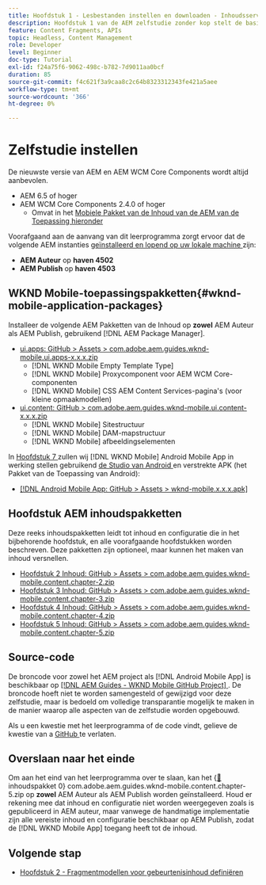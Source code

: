 ```yaml
---
title: Hoofdstuk 1 - Lesbestanden instellen en downloaden - Inhoudsservices
description: Hoofdstuk 1 van de AEM zelfstudie zonder kop stelt de basislijninstelling voor de AEM voor de zelfstudie.
feature: Content Fragments, APIs
topic: Headless, Content Management
role: Developer
level: Beginner
doc-type: Tutorial
exl-id: f24a75f6-9062-498c-b782-7d9011aa0bcf
duration: 85
source-git-commit: f4c621f3a9caa8c2c64b8323312343fe421a5aee
workflow-type: tm+mt
source-wordcount: '366'
ht-degree: 0%

---
```


# Zelfstudie instellen

De nieuwste versie van AEM en AEM WCM Core Components wordt altijd aanbevolen.

* AEM 6.5 of hoger
* AEM WCM Core Components 2.4.0 of hoger
   * Omvat in het [ Mobiele Pakket van de Inhoud van de AEM van de Toepassing hieronder ](#wknd-mobile-application-packages)

Voorafgaand aan de aanvang van dit leerprogramma zorgt ervoor dat de volgende AEM instanties [ geïnstalleerd en lopend op uw lokale machine ](https://helpx.adobe.com/experience-manager/6-5/sites/deploying/using/deploy.html#Default%20Local%20Install) zijn:

* **AEM Auteur** op **haven 4502**
* **AEM Publish** op **haven 4503**

## WKND Mobile-toepassingspakketten{#wknd-mobile-application-packages}

Installeer de volgende AEM Pakketten van de Inhoud op **zowel** AEM Auteur als AEM Publish, gebruikend [!DNL AEM Package Manager].

* [ ui.apps: GitHub > Assets > com.adobe.aem.guides.wknd-mobile.ui.apps-x.x.x.zip ](https://github.com/adobe/aem-guides-wknd-mobile/releases/latest)
   * [!DNL WKND Mobile Empty Template Type]
   * [!DNL WKND Mobile] Proxycomponent voor AEM WCM Core-componenten
   * [!DNL WKND Mobile] CSS AEM Content Services-pagina&#39;s (voor kleine opmaakmodellen)
* [ ui.content: GitHub > com.adobe.aem.guides.wknd-mobile.ui.content-x.x.x.zip ](https://github.com/adobe/aem-guides-wknd-mobile/releases/latest)
   * [!DNL WKND Mobile] Sitestructuur
   * [!DNL WKND Mobile] DAM-mapstructuur
   * [!DNL WKND Mobile] afbeeldingselementen

In [ Hoofdstuk 7 ](./chapter-7.md) zullen wij [!DNL WKND Mobile] Android Mobile App in werking stellen gebruikend [ de Studio van Android ](https://developer.android.com/studio) en verstrekte APK (het Pakket van de Toepassing van Android):

* [[!DNL Android Mobile App: GitHub > Assets > wknd-mobile.x.x.x.apk]](https://github.com/adobe/aem-guides-wknd-mobile/releases/latest)

## Hoofdstuk AEM inhoudspakketten

Deze reeks inhoudspakketten leidt tot inhoud en configuratie die in het bijbehorende hoofdstuk, en alle voorafgaande hoofdstukken worden beschreven. Deze pakketten zijn optioneel, maar kunnen het maken van inhoud versnellen.

* [ Hoofdstuk 2 Inhoud: GitHub > Assets > com.adobe.aem.guides.wknd-mobile.content.chapter-2.zip ](https://github.com/adobe/aem-guides-wknd-mobile/releases/latest)
* [ Hoofdstuk 3 Inhoud: GitHub > Assets > com.adobe.aem.guides.wknd-mobile.content.chapter-3.zip ](https://github.com/adobe/aem-guides-wknd-mobile/releases/latest)
* [ Hoofdstuk 4 Inhoud: GitHub > Assets > com.adobe.aem.guides.wknd-mobile.content.chapter-4.zip ](https://github.com/adobe/aem-guides-wknd-mobile/releases/latest)
* [ Hoofdstuk 5 Inhoud: GitHub > Assets > com.adobe.aem.guides.wknd-mobile.content.chapter-5.zip ](https://github.com/adobe/aem-guides-wknd-mobile/releases/latest)

## Source-code

De broncode voor zowel het AEM project als [!DNL Android Mobile App] is beschikbaar op [[!DNL AEM Guides - WKND Mobile GitHub Project] ](https://github.com/adobe/aem-guides-wknd-mobile). De broncode hoeft niet te worden samengesteld of gewijzigd voor deze zelfstudie, maar is bedoeld om volledige transparantie mogelijk te maken in de manier waarop alle aspecten van de zelfstudie worden opgebouwd.

Als u een kwestie met het leerprogramma of de code vindt, gelieve de kwestie van a [ GitHub ](https://github.com/adobe/aem-guides-wknd-mobile/issues) te verlaten.

## Overslaan naar het einde

Om aan het eind van het leerprogramma over te slaan, kan het {[&#128279;](https://github.com/adobe/aem-guides-wknd-mobile/releases/latest) inhoudspakket 0} com.adobe.aem.guides.wknd-mobile.content.chapter-5.zip op **zowel** AEM Auteur als AEM Publish worden geïnstalleerd.  Houd er rekening mee dat inhoud en configuratie niet worden weergegeven zoals is gepubliceerd in AEM auteur, maar vanwege de handmatige implementatie zijn alle vereiste inhoud en configuratie beschikbaar op AEM Publish, zodat de [!DNL WKND Mobile App] toegang heeft tot de inhoud.


## Volgende stap

* [Hoofdstuk 2 - Fragmentmodellen voor gebeurtenisinhoud definiëren](./chapter-2.md)
